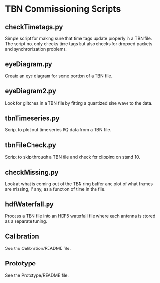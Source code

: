 TBN Commissioning Scripts
=========================

checkTimetags.py
----------------
Simple script for making sure that time tags update properly in a TBN file.  The script 
not only checks time tags but also checks for dropped packets and synchronization problems.

eyeDiagram.py
-------------
Create an eye diagram for some portion of a TBN file.

eyeDiagram2.py
--------------
Look for glitches in a TBN file by fitting a quantized sine wave to the data.

tbnTimeseries.py
----------------
Script to plot out time series I/Q data from a TBN file.

tbnFileCheck.py
---------------
Script to skip through a TBN file and check for clipping on stand 10.

checkMissing.py
---------------
Look at what is coming out of the TBN ring buffer and plot of what frames are missing,
if any, as a function of time in the file.

hdfWaterfall.py
---------------
Process a TBN file into an HDF5 waterfall file where each antenna is stored as a
separate tuning.

Calibration
-----------
See the Calibration/README file.

Prototype
---------
See the Prototype/README file.

